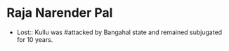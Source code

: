 # Raja Narender Pal
* Lost:: Kullu was #attacked by Bangahal state and remained subjugated for 10 years.